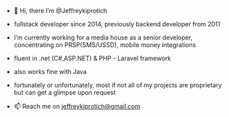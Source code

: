 - 👋 Hi, there I’m @Jeffreykiprotich
- fullstack developer since 2014, previously backend developer from 2011
- I’m currently working for a media house as a senior developer, concentrating on PRSP(SMS/USSD), mobile money integrations
- fluent in .net (C#,ASP.NET) & PHP - Laravel framework
- also works fine with Java

- fortunately or unfortunately, most if not all of my projects are proprietary but can get a glimpse upon request

- 📫 Reach me on jeffreykiprotich@gmail.com

<!---
Jeffreykiprotich/Jeffreykiprotich is a ✨ special ✨ repository because its `README.md` (this file) appears on your GitHub profile.
You can click the Preview link to take a look at your changes.
--->
